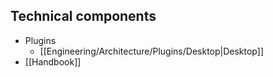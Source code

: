 ## Technical components

- Plugins
	- [[Engineering/Architecture/Plugins/Desktop|Desktop]]
- [[Handbook]]